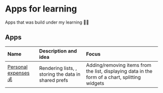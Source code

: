 # Apps for learning

Apps that was build under my learning 👨‍💻

## Apps

| Name | Description and idea | Focus |
| :--------  | :--------- | :--- |
| [Personal expenses 💰](https://github.com/hardioi/apps-for-learning/tree/develop/personal_expenses%C2%A0) | Rendering lists, , storing the data in shared prefs | Adding/removing items from the list, displaying data in the form of a chart, splitting widgets | Responsive & adaptive UI, first touch to business logic, core widgets|
